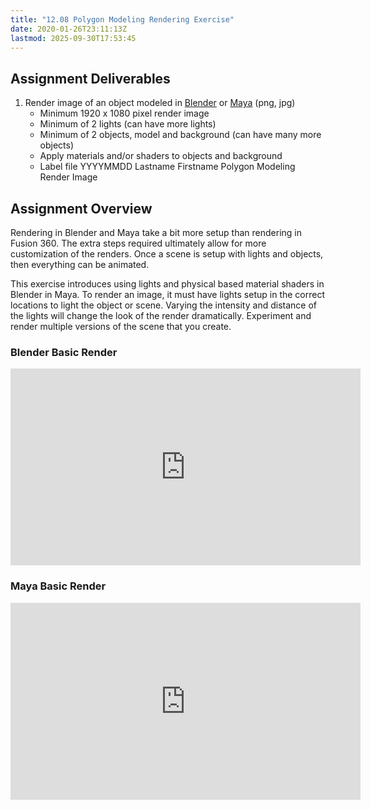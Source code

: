 ```yaml
---
title: "12.08 Polygon Modeling Rendering Exercise"
date: 2020-01-26T23:11:13Z
lastmod: 2025-09-30T17:53:45
---
```


## Assignment Deliverables

1. Render image of an object modeled in [Blender](../../../../3d-modeling/blender/blender.md) or [Maya](../../../../3d-modeling/maya/maya.md) (png, jpg)
   - Minimum 1920 x 1080 pixel render image
   - Minimum of 2 lights (can have more lights)
   - Minimum of 2 objects, model and background (can have many more objects)
   - Apply materials and/or shaders to objects and background
   - Label file YYYYMMDD Lastname Firstname Polygon Modeling Render Image

## Assignment Overview

Rendering in Blender and Maya take a bit more setup than rendering in Fusion 360. The extra steps required ultimately allow for more customization of the renders. Once a scene is setup with lights and objects, then everything can be animated.

This exercise introduces using lights and physical based material shaders in Blender in Maya. To render an image, it must have lights setup in the correct locations to light the object or scene. Varying the intensity and distance of the lights will change the look of the render dramatically. Experiment and render multiple versions of the scene that you create.

<div class="video-grid">

<div class="video-card">

### Blender Basic Render

<div class="iframe-16-9-container">
<iframe class="youTubeIframe"  width="560" height="315" src="https://www.youtube.com/embed/Qw8jl8mKEsY?rel=0" title="YouTube video player" frameborder="0" allow="accelerometer; autoplay; clipboard-write; encrypted-media; gyroscope; picture-in-picture; web-share" referrerpolicy="strict-origin-when-cross-origin" allowfullscreen></iframe>
</div>
</div>

<div class="video-card">

### Maya Basic Render

<div class="iframe-16-9-container">
<iframe class="youTubeIframe"  width="560" height="315" src="https://www.youtube.com/embed/9RHh4OSPKQQ?rel=0" title="YouTube video player" frameborder="0" allow="accelerometer; autoplay; clipboard-write; encrypted-media; gyroscope; picture-in-picture; web-share" referrerpolicy="strict-origin-when-cross-origin" allowfullscreen></iframe>
</div>
</div>

</div>
